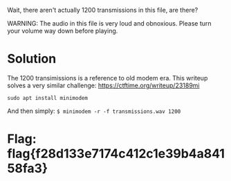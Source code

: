 Wait, there aren't actually 1200 transmissions in this file, are there?

WARNING: The audio in this file is very loud and obnoxious. Please turn your volume way down before playing.

# Solution
The 1200 transimissions is a reference to old modem era. This writeup solves a very similar challenge: https://ctftime.org/writeup/23189mi

`sudo apt install minimodem`

And then simply: 
`$ minimodem -r -f transmissions.wav 1200`

# Flag: flag{f28d133e7174c412c1e39b4a84158fa3}